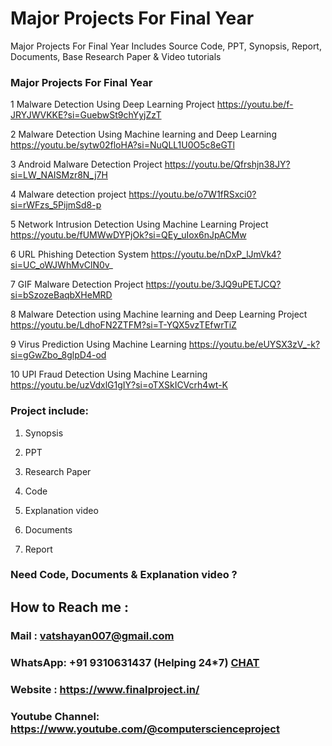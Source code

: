 # Major Projects For Final Year
Major Projects For Final Year Includes Source Code, PPT, Synopsis, Report, Documents, Base Research Paper &amp; Video tutorials

### Major Projects For Final Year

1	Malware Detection Using Deep Learning Project	https://youtu.be/f-JRYJWVKKE?si=GuebwSt9chYyjZzT

2	Malware Detection Using Machine learning and Deep Learning	https://youtu.be/sytw02floHA?si=NuQLL1U0O5c8eGTl

3	Android Malware Detection Project	https://youtu.be/Qfrshjn38JY?si=LW_NAISMzr8N_j7H

4	Malware detection project	https://youtu.be/o7W1fRSxci0?si=rWFzs_5PijmSd8-p

5	Network Intrusion Detection Using Machine Learning Project	https://youtu.be/fUMWwDYPjOk?si=QEy_uIox6nJpACMw

6	URL Phishing Detection System	https://youtu.be/nDxP_lJmVk4?si=UC_oWJWhMvClN0v_

7	GIF Malware Detection Project	https://youtu.be/3JQ9uPETJCQ?si=bSzozeBaqbXHeMRD

8	Malware Detection using Machine learning and Deep Learning Project	https://youtu.be/LdhoFN2ZTFM?si=T-YQX5vzTEfwrTiZ

9	Virus Prediction Using Machine Learning	https://youtu.be/eUYSX3zV_-k?si=gGwZbo_8glpD4-od

10	UPI Fraud Detection Using Machine Learning	https://youtu.be/uzVdxlG1gIY?si=oTXSkICVcrh4wt-K

### Project include: 

1. Synopsis

2. PPT

3. Research Paper


4. Code

5. Explanation video

6. Documents

7. Report


### Need Code, Documents & Explanation video ? 

## How to Reach me :

### Mail : vatshayan007@gmail.com 

### WhatsApp: +91 9310631437 (Helping 24*7) **[CHAT](https://wa.me/message/CHWN2AHCPMAZK1)** 

### Website : https://www.finalproject.in/

### Youtube Channel: https://www.youtube.com/@computerscienceproject   
